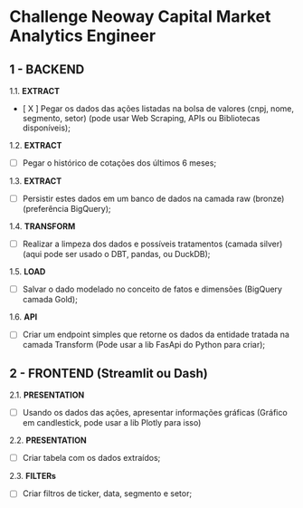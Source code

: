 # Challenge Neoway Capital Market Analytics Engineer

## 1 - BACKEND

1.1. **EXTRACT**
- [ X ] Pegar os dados das ações listadas na bolsa de valores (cnpj, nome, segmento, setor) (pode usar Web Scraping, APIs ou Bibliotecas disponíveis);

1.2. **EXTRACT** 
- [ ] Pegar o histórico de cotações dos últimos 6 meses;

1.3. **EXTRACT**
- [ ] Persistir estes dados em um banco de dados na camada raw (bronze) (preferência BigQuery);

1.4. **TRANSFORM**
- [ ] Realizar a limpeza dos dados e possíveis tratamentos (camada silver) (aqui pode ser usado o DBT, pandas, ou DuckDB);

1.5. **LOAD**
- [ ] Salvar o dado modelado no conceito de fatos e dimensões (BigQuery camada Gold);

1.6. **API**
- [ ] Criar um endpoint simples que retorne os dados da entidade tratada na camada Transform (Pode usar a lib FasApi do Python para criar);

## 2 - FRONTEND (Streamlit ou Dash)

2.1. **PRESENTATION** 
- [ ] Usando os dados das ações, apresentar informações gráficas (Gráfico em candlestick, pode usar a lib Plotly para isso)

2.2. **PRESENTATION**
- [ ] Criar tabela com os dados extraídos;


2.3. **FILTERs**
- [ ] Criar filtros de ticker, data, segmento e setor;

